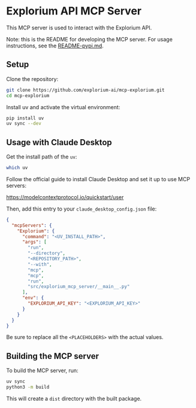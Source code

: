 # Explorium API MCP Server
This MCP server is used to interact with the Explorium API.

Note: this is the README for developing the MCP server. For usage instructions, see the [README-pypi.md](README-pypi.md).

## Setup

Clone the repository:

```bash
git clone https://github.com/explorium-ai/mcp-explorium.git
cd mcp-explorium
```

Install uv and activate the virtual environment:

```bash
pip install uv
uv sync --dev
```

## Usage with Claude Desktop

Get the install path of the `uv`:

```bash
which uv
```

Follow the official guide to install Claude Desktop and set it up to use MCP servers:

https://modelcontextprotocol.io/quickstart/user

Then, add this entry to your `claude_desktop_config.json` file:

```json
{
  "mcpServers": {
    "Explorium": {
      "command": "<UV_INSTALL_PATH>",
      "args": [
        "run",
        "--directory",
        "<REPOSITORY_PATH>",
        "--with",
        "mcp",
        "mcp",
        "run",
        "src/explorium_mcp_server/__main__.py"
      ],
      "env": {
        "EXPLORIUM_API_KEY": "<EXPLORIUM_API_KEY>"
      }
    }
  }
}
```

Be sure to replace all the `<PLACEHOLDERS>` with the actual values.

## Building the MCP server

To build the MCP server, run:

```bash
uv sync
python3 -m build
```

This will create a `dist` directory with the built package.